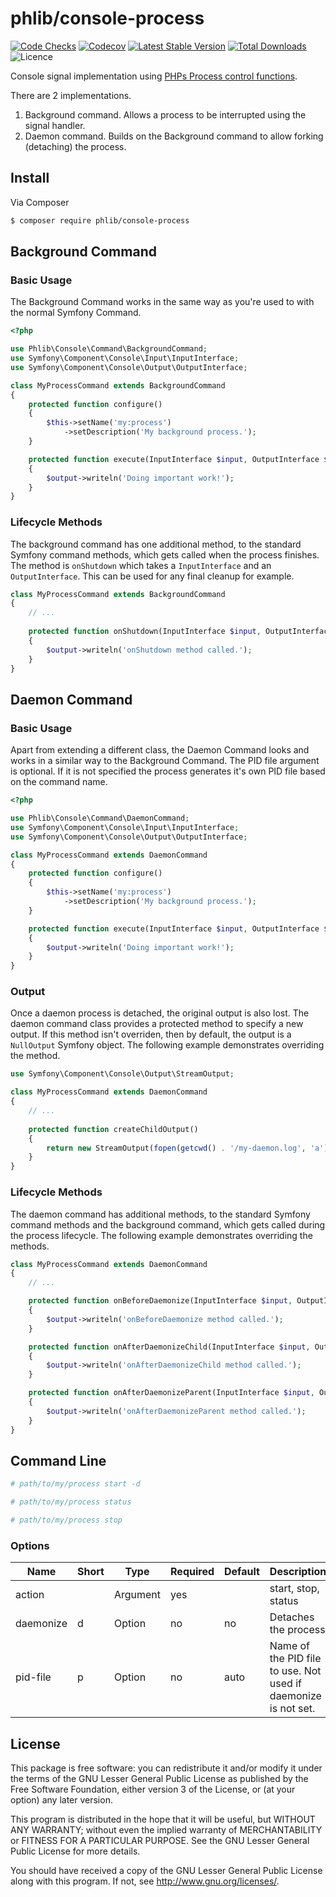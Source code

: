 # phlib/console-process

[![Code Checks](https://img.shields.io/github/workflow/status/phlib/console-process/CodeChecks?logo=github)](https://github.com/phlib/console-process/actions/workflows/code-checks.yml)
[![Codecov](https://img.shields.io/codecov/c/github/phlib/console-process.svg?logo=codecov)](https://codecov.io/gh/phlib/console-process)
[![Latest Stable Version](https://img.shields.io/packagist/v/phlib/console-process.svg?logo=packagist)](https://packagist.org/packages/phlib/console-process)
[![Total Downloads](https://img.shields.io/packagist/dt/phlib/console-process.svg?logo=packagist)](https://packagist.org/packages/phlib/console-process)
![Licence](https://img.shields.io/github/license/phlib/console-process.svg)

Console signal implementation using [PHPs Process control functions](http://php.net/manual/en/book.pcntl.php).

There are 2 implementations.

1. Background command. Allows a process to be interrupted using the signal handler.
2. Daemon command. Builds on the Background command to allow forking (detaching) the process.

## Install

Via Composer

``` bash
$ composer require phlib/console-process
```

## Background Command
### Basic Usage

The Background Command works in the same way as you're used to with the normal Symfony Command.

```php
<?php

use Phlib\Console\Command\BackgroundCommand;
use Symfony\Component\Console\Input\InputInterface;
use Symfony\Component\Console\Output\OutputInterface;

class MyProcessCommand extends BackgroundCommand
{
    protected function configure()
    {
        $this->setName('my:process')
            ->setDescription('My background process.');
    }

    protected function execute(InputInterface $input, OutputInterface $output)
    {
        $output->writeln('Doing important work!');
    }
}

```

### Lifecycle Methods

The background command has one additional method, to the standard Symfony command methods, which gets called 
when the process finishes. The method is ```onShutdown``` which takes a ```InputInterface``` and 
an ```OutputInterface```. This can be used for any final cleanup for example.

```php
class MyProcessCommand extends BackgroundCommand
{
    // ...
    
    protected function onShutdown(InputInterface $input, OutputInterface $output)
    {
        $output->writeln('onShutdown method called.');
    }
}
```

## Daemon Command
### Basic Usage

Apart from extending a different class, the Daemon Command looks and works in a similar way to the Background
Command. The PID file argument is optional. If it is not specified the process generates it's own PID file based 
on the command name.

```php
<?php

use Phlib\Console\Command\DaemonCommand;
use Symfony\Component\Console\Input\InputInterface;
use Symfony\Component\Console\Output\OutputInterface;

class MyProcessCommand extends DaemonCommand
{
    protected function configure()
    {
        $this->setName('my:process')
            ->setDescription('My background process.');
    }

    protected function execute(InputInterface $input, OutputInterface $output)
    {
        $output->writeln('Doing important work!');
    }
}

```

### Output

Once a daemon process is detached, the original output is also lost. The daemon command class provides a 
protected method to specify a new output. If this method isn't overriden, then by default, the output is a
```NullOutput``` Symfony object. The following example demonstrates overriding the method.

```php
use Symfony\Component\Console\Output\StreamOutput;

class MyProcessCommand extends DaemonCommand
{
    // ... 
    
    protected function createChildOutput()
    {
        return new StreamOutput(fopen(getcwd() . '/my-daemon.log', 'a'));
    }
}
```

### Lifecycle Methods

The daemon command has additional methods, to the standard Symfony command methods and the background command, 
which gets called during the process lifecycle. The following example demonstrates overriding the methods.

```php
class MyProcessCommand extends DaemonCommand
{
    // ...

    protected function onBeforeDaemonize(InputInterface $input, OutputInterface $output)
    {
        $output->writeln('onBeforeDaemonize method called.');
    }

    protected function onAfterDaemonizeChild(InputInterface $input, OutputInterface $output)
    {
        $output->writeln('onAfterDaemonizeChild method called.');
    }

    protected function onAfterDaemonizeParent(InputInterface $input, OutputInterface $output)
    {
        $output->writeln('onAfterDaemonizeParent method called.');
    }
}
```

## Command Line

```bash
# path/to/my/process start -d
```

```bash
# path/to/my/process status
```

```bash
# path/to/my/process stop
```

###  Options
|Name|Short|Type|Required|Default|Description|
|----|----|-----|--------|-------|-----------|
|action||Argument|yes||start, stop, status|
|daemonize|d|Option|no|no|Detaches the process|
|pid-file|p|Option|no|auto|Name of the PID file to use. Not used if daemonize is not set.|

## License

This package is free software: you can redistribute it and/or modify
it under the terms of the GNU Lesser General Public License as published by
the Free Software Foundation, either version 3 of the License, or
(at your option) any later version.

This program is distributed in the hope that it will be useful,
but WITHOUT ANY WARRANTY; without even the implied warranty of
MERCHANTABILITY or FITNESS FOR A PARTICULAR PURPOSE.  See the
GNU Lesser General Public License for more details.

You should have received a copy of the GNU Lesser General Public License
along with this program.  If not, see <http://www.gnu.org/licenses/>.
